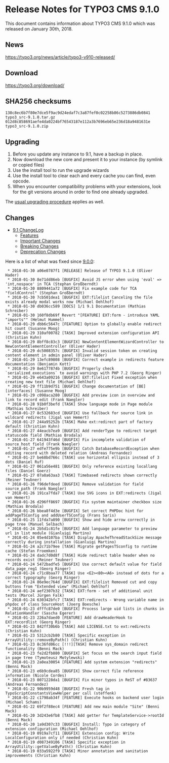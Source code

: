 Release Notes for TYPO3 CMS 9.1.0
=================================

This document contains information about TYPO3 CMS 9.1.0 which was
released on January 30th, 2018.

News
----

<https://typo3.org/news/article/typo3-v910-released/>

Download
--------

<https://typo3.org/download/>

SHA256 checksums
----------------

    138c8ec6b7f80e7dce5f9ac9d24edaf7c3a87fef0c02258b86c5273886db0841  typo3_src-9.1.0.tar.gz
    012d8c858691aefe4da0224bf76543187e112a3b7696eb65e236d18a9481631e  typo3_src-9.1.0.zip

Upgrading
---------

1.  Before you update any instance to 9.1, have a backup in place.
2.  Now download the new core and present it to your instance (by
    symlink or copied files)
3.  Use the install tool to run the upgrade wizards
4.  Use the install tool to clear each and every cache you can find,
    even opcode.
5.  When you encounter compatibility problems with your extensions, look
    for the git versions around in order to find one already upgraded.

The [usual upgrading
procedure](https://docs.typo3.org/typo3cms/InstallationGuide/) applies
as well.

Changes
-------

-   [9.1
    ChangeLog](https://docs.typo3.org/typo3cms/extensions/core/Changelog/9.1/Index.html)
    -   [Features](https://docs.typo3.org/typo3cms/extensions/core/Changelog/9.1/Index.html#features)
    -   [Important
        Changes](https://docs.typo3.org/typo3cms/extensions/core/Changelog/9.1/Index.html#important)
    -   [Breaking
        Changes](https://docs.typo3.org/typo3cms/extensions/core/Changelog/9.1/Index.html#breaking-changes)
    -   [Deprecation
        Changes](https://docs.typo3.org/typo3cms/extensions/core/Changelog/9.1/Index.html#deprecation)


Here is a list of what was fixed since
[9.0.0](TYPO3_CMS_9.0.0 "wikilink"):

```
 * 2018-01-30 a06e0787f1 [RELEASE] Release of TYPO3 9.1.0 (Oliver Hader)
 * 2018-01-30 8e71dd86eb [BUGFIX] Avoid JS error when using 'eval' => 'int,nospace' in TCA (Stephan Großberndt)
 * 2018-01-30 8809441a72 [BUGFIX] Fix example code for TCA "fieldControl" (Stephan Großberndt)
 * 2018-01-30 7cb501dea1 [BUGFIX] EXT:filelist Canceling the file exists already modal works now (Michael Oehlhof)
 * 2018-01-30 db036cc589 [DOCS] 1/1 9.1 Documentation (Mathias Schreiber)
 * 2018-01-30 160f8db69f Revert "[FEATURE] EXT:form - introduce YAML "imports"" (Helmut Hummel)
 * 2018-01-29 dbb6c5647c [FEATURE] Option to globally enable redirect hit count (Susanne Moog)
 * 2018-01-29 310af00782 [TASK] Improved extension configuration API (Christian Kuhn)
 * 2018-01-29 8bff8c83c3 [BUGFIX] NewContentElementWizardController to NewContentElementController (Oliver Hader)
 * 2018-01-29 dc5008357c [BUGFIX] Invalid session token on creating content element in admin panel (Oliver Hader)
 * 2018-01-29 13efc89808 [BUGFIX] Correct example in redirects feature documentation (Benjamin Kott)
 * 2018-01-29 8e6177874b [BUGFIX] Properly check `serialized_executions` to avoid warnings with PHP 7.2 (Georg Ringer)
 * 2018-01-29 e643a09216 [BUGFIX] EXT:filelist Fixed exception when creating new text file (Michael Oehlhof)
 * 2018-01-29 ff11b9d751 [BUGFIX] Change documentation of [BE][interfaces] (Susanne Moog)
 * 2018-01-29 c098aca280 [BUGFIX] Add preview icon in overview and link to record edit (Frank Naegler)
 * 2018-01-28 91b0f3befd [TASK] Show language mode in Page module (Mathias Schreiber)
 * 2018-01-27 8c532683cd [BUGFIX] Use fallback for source link in wildcard redirects (Jigal van Hemert)
 * 2018-01-27 244a95252b [TASK] Make ext:redirect part of factory default (Christian Kuhn)
 * 2018-01-27 44eacb7ea9 [BUGFIX] Add renderType to redirect target statuscode field (Mathias Brodala)
 * 2018-01-27 641943f46d [BUGFIX] Fix incomplete validation of source_host field (Frank Naegler)
 * 2018-01-27 edfe775e9b [BUGFIX] Catch DatabaseRecordException when editing record with deleted relation (Andreas Fernandez)
 * 2018-01-27 be68bd766c [TASK] use horizontal ellipsis instead of 3 dots (Daniel Ruf)
 * 2018-01-27 061a56e481 [BUGFIX] Only reference existing locallang files (Daniel Goerz)
 * 2018-01-27 07a8a63aa3 [TASK] Timebased redirects shown correctly (Reiner Teubner)
 * 2018-01-26 f96defdeed [BUGFIX] Remove validation for field source_path (Frank Naegler)
 * 2018-01-26 191ca7fda7 [TASK] Use SVG icons in EXT:redirects (Jigal van Hemert)
 * 2018-01-26 d296ff8697 [BUGFIX] Fix system maintainer checkbox size (Mathias Brodala)
 * 2018-01-26 bbea8f4d3e [BUGFIX] Set correct PHPDoc hint for addPageTSConfig and addUserTSConfig (Frans Saris)
 * 2018-01-25 11fda7a890 [BUGFIX] Show and hide arrow correctly in page tree (Manuel Selbach)
 * 2018-01-24 2b5d1c81fe [BUGFIX] Add language parameter to preview url in list module (Gianluigi Martino)
 * 2018-01-24 05e4d107ba [TASK] Display ApacheThreadStackSize message correctly during installation (Gianluigi Martino)
 * 2018-01-24 a2c71b79ee [TASK] Migrate getPagesTSconfig to runtime cache (Stefan Froemken)
 * 2018-01-24 dadc7d0d8f [TASK] Hide redirect table header when no records exist (Reiner Teubner)
 * 2018-01-24 5472badfe5 [BUGFIX] Use correct default value for field data_page_reg1 (Georg Ringer)
 * 2018-01-24 c71c8baa77 [TASK] Use <E2><80><A6> instead of dots for a correct typography (Georg Ringer)
 * 2018-01-24 86e9ec764d [BUGFIX] EXT:filelist Removed cut and copy buttons from "Extended view" (Michael Oehlhof)
 * 2018-01-24 aef2307b32 [TASK] EXT:form - set of additional unit tests (Marcel Jürgen Falk)
 * 2018-01-24 630342bfc7 [TASK] EXT:redirects - Wrong variable name in phpdoc of class SourceHost (Joerg Boesche)
 * 2018-01-23 dfffc87de0 [BUGFIX] Process large uid lists in chunks in RelationHandler (Sascha Egerer)
 * 2018-01-23 226a7daed0 [FEATURE] Add drawHeaderHook to EXT:recordlist (Georg Ringer)
 * 2018-01-23 842ff30b6b [TASK] Add LICENSE.txt to ext:redirects (Christian Kuhn)
 * 2018-01-23 5312cb2b80 [TASK] Specific exception in ArrayUtility::removeByPath() (Christian Kuhn)
 * 2018-01-23 8c36fd06cc [!!!][TASK] Remove sys_domain redirect functionality (Benni Mack)
 * 2018-01-23 fe2d2fb880 [BUGFIX] Set focus on the search input field in page tree (Tymoteusz Motylewski)
 * 2018-01-23 2a0ea30054 [FEATURE] Add system extension "redirects" (Benni Mack)
 * 2018-01-23 e6b9cdea85 [BUGFIX] Show correct file reference information (Nicole Cordes)
 * 2018-01-23 0071228da1 [BUGFIX] Fix minor typos in ReST of #83637 (Andreas Fernandez)
 * 2018-01-22 90b9959d48 [BUGFIX] Fresh tag in TypoScriptConstantsViewHelper per call (steffenk)
 * 2018-01-22 c1798ab34f [FEATURE] Execute hooks on backend user login (Michael Schams)
 * 2018-01-22 69f2f88ec4 [FEATURE] Add new main module "Site" (Benni Mack)
 * 2018-01-20 3d243e6fb8 [TASK] Add getter for TemplateService->rootId (Benni Mack)
 * 2018-01-20 1a9d307c33 [BUGFIX] Install: Typo in category of extension configuration (Michael Oehlhof)
 * 2018-01-19 0919a7cf11 [BUGFIX] Extension config: Write LocalConfiguration only if needed (Christian Kuhn)
 * 2018-01-19 d087349106 [TASK] Specific exception in ArrayUtility::getValueByPath() (Christian Kuhn)
 * 2018-01-19 033a5922f9 [TASK] Minor annotation and sanitation improvements (Christian Kuhn)
```
